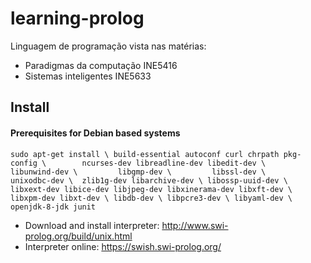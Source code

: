 # learning-prolog
Linguagem de programação vista nas matérias:
 - Paradigmas da computação INE5416
 - Sistemas inteligentes INE5633
 
 ## Install
 #### Prerequisites for Debian based systems 
 `sudo apt-get install \
        build-essential autoconf curl chrpath pkg-config \       
        ncurses-dev libreadline-dev libedit-dev \        
        libunwind-dev \        
        libgmp-dev \        
        libssl-dev \        
        unixodbc-dev \ 
        zlib1g-dev libarchive-dev \
        libossp-uuid-dev \
        libxext-dev libice-dev libjpeg-dev libxinerama-dev libxft-dev \
        libxpm-dev libxt-dev \
        libdb-dev \
        libpcre3-dev \
        libyaml-dev \
        openjdk-8-jdk junit`
     
 - Download and install interpreter: http://www.swi-prolog.org/build/unix.html
 - Interpreter online: https://swish.swi-prolog.org/
